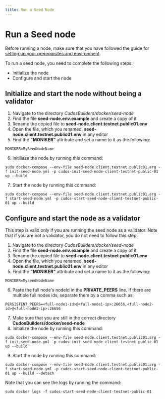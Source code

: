```yaml
---
title: Run a Seed Node
---
```


# ﻿Run a Seed node

Before running a node, make sure that you have followed the guide for [setting up your prerequisites and environment](/docs/build-and-earn/testnet-guides/prerequisites.md).

To run a seed node, you need to complete the following steps:

- Initialize the node
- Configure and start the node

## Initialize and start the node without being a validator

1. Navigate to the directory *CudosBuilders/docker/seed-node*
2. Find the file **seed-node.env.example** and create a copy of it
3. Rename the copied file to **seed-node.client.testnet.public01.env**
4. Open the file, which you renamed, **seed-node.client.testnet.public01.env** in any editor
5. Find  the **"MONIKER"** attribute and set a name to it as the following:
```
MONIKER=MySeedNodeName
```
6. Initiliaze the node by running this command:
```
sudo docker-compose --env-file seed-node.client.testnet.public01.arg -f init-seed-node.yml -p cudos-init-seed-node-client-testnet-public-01 up --build
```
7. Start the node by running this command:
```
sudo docker-compose --env-file seed-node.client.testnet.public01.arg -f start-seed-node.yml -p cudos-start-seed-node-client-testnet-public-01 up --build
```

## Configure and start the node as a validator

This step is valid only if you are running the seed node as a validator. Note that if you are not a validator, you do not need to follow this step.

1. Navigate to the directory *CudosBuilders/docker/seed-node*
2. Find the file **seed-node.env.example** and create a copy of it
3. Rename the copied file to **seed-node.client.testnet.public01.env**
4. Open the file, which you renamed, **seed-node.client.testnet.public01.env** in any editor
5. Find  the **"MONIKER"** attribute and set a name to it as the following:
```
MONIKER=MyseedNodeName
```
6. Paste the full node's nodeId in the **PRIVATE_PEERS** line. If there are multiple full nodes ids, separate them by a comma such as:
```
PERSISTENT_PEERS=<full-node1-id>@<full-node1-ip>:26656,<full-node2-id>@<full-node2-ip>:26656
```
7. Make sure that you are still in the correct directory **CudosBuilders/docker/seed-node**
8. Initialize the node by running this command:
```
sudo docker-compose --env-file seed-node.client.testnet.public01.arg -f init-seed-node.yml -p cudos-init-seed-node-client-testnet-public-01 up --build
```
9. Start the node by running this command:
```
sudo docker-compose --env-file seed-node.client.testnet.public01.arg -f start-seed-node.yml -p cudos-start-seed-node-client-testnet-public-01 up --build --detach
```

Note that you can see the logs by running the command:
```
sudo docker logs -f cudos-start-seed-node-client-testnet-public-01
```
